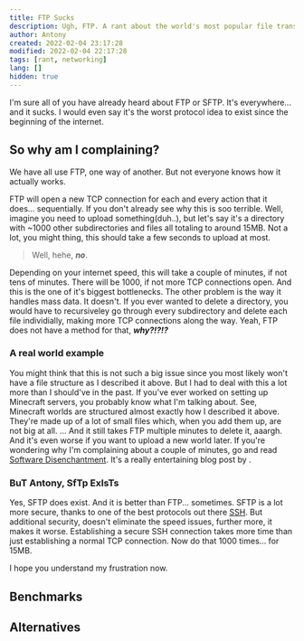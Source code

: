 ```yaml
---
title: FTP Sucks
description: Ugh, FTP. A rant about the world's most popular file transfer protocol
author: Antony
created: 2022-02-04 23:17:28
modified: 2022-02-04 22:17:28
tags: [rant, networking]
lang: []
hidden: true
---
```


<script>
    import Profile from "$lib/components/Profile.svelte"
</script>

I'm sure all of you have already heard about FTP or SFTP. It's everywhere... and it sucks.
I would even say it's the worst protocol idea to exist since the beginning of the internet.

## So why am I complaining?
We have all use FTP, one way of another. But not everyone knows how it actually works.

FTP will open a new TCP connection for each and every action that it does... sequentially. If you don't already see why this is soo terrible.
Well, imagine you need to upload something(duh..), but let's say it's a directory with ~1000 other subdirectories and files all totaling to around 15MB. Not a lot, you might thing, this should take a few seconds to upload at most.

> Well, hehe, ***no***.

Depending on your internet speed, this will take a couple of minutes, if not tens of minutes. There will be 1000, if not more TCP connections open. And this is the one of it's biggest bottlenecks.
The other problem is the way it handles mass data. It doesn't. If you ever wanted to delete a directory, you would have to recursiveley go through every subdirectory and delete each file individially, making more TCP connections along the way.
Yeah, FTP does not have a method for that, ***why?!?!?***

### A real world example
You might think that this is not such a big issue since you most likely won't have a file structure as I described it above.
But I had to deal with this a lot more than I should've in the past. If you've ever worked on setting up Minecraft servers, you probably know what I'm talking about.
See, Minecraft worlds are structured almost exactly how I described it above. They're made up of a lot of small files which, when you add them up, are not big at all. ...
And it still takes FTP multiple minutes to delete it, aaargh. And it's even worse if you want to upload a new world later.
If you're wondering why I'm complaining about a couple of minutes, go and read [Software Disenchantment](https://tonsky.me/blog/disenchantment/). It's a really entertaining blog post by <Profile name="nikitonsky" />.

### BuT Antony, SfTp ExIsTs
Yes, SFTP does exist. And it is better than FTP... sometimes. SFTP is a lot more secure, thanks to one of the best protocols out there [SSH](https://en.wikipedia.org/wiki/Secure_Shell).
But additional security, doesn't eliminate the speed issues, further more, it makes it worse. Establishing a secure SSH connection takes more time than just establishing a normal TCP connection. Now do that 1000 times... for 15MB.

I hope you understand my frustration now.

## Benchmarks

## Alternatives